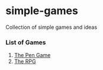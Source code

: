 # simple-games

Collection of simple games and ideas

### List of Games

1. [The Pen Game](https://github.com/Alson33/simple-games/tree/master/pen-game)
2. [The RPG](https://github.com/Alson33/simple-games/tree/master/simple-rpg)
